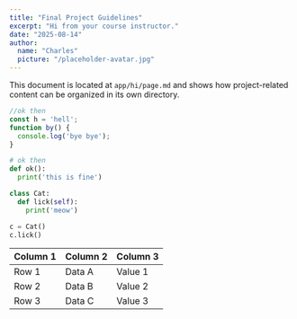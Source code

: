 ```yaml
---
title: "Final Project Guidelines"
excerpt: "Hi from your course instructor."
date: "2025-08-14"
author:
  name: "Charles"
  picture: "/placeholder-avatar.jpg"
---
```


This document is located at `app/hi/page.md` and shows how project-related content can be organized in its own directory.


```javascript
//ok then 
const h = 'hell';
function by() {
  console.log('bye bye');
}
```

```python
# ok then
def ok():
  print('this is fine')

class Cat:
  def lick(self):
    print('meow')

c = Cat()
c.lick()
```
| Column 1 | Column 2 | Column 3 |
|----------|----------|----------|
| Row 1    | Data A   | Value 1  |
| Row 2    | Data B   | Value 2  |
| Row 3    | Data C   | Value 3  |
